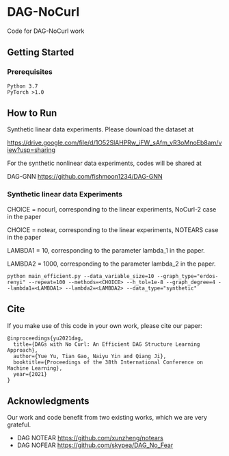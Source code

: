 # DAG-NoCurl

Code for DAG-NoCurl work

## Getting Started

### Prerequisites

```
Python 3.7
PyTorch >1.0
```


## How to Run 

Synthetic linear data experiments. Please download the dataset at

https://drive.google.com/file/d/1O52SlAHPRw_iFW_sAfm_vR3oMnoEb8am/view?usp=sharing

For the synthetic nonlinear data experiments, codes will be shared at

DAG-GNN https://github.com/fishmoon1234/DAG-GNN

### Synthetic linear data Experiments

CHOICE = nocurl, corresponding to the linear experiments, NoCurl-2 case in the paper

CHOICE = notear, corresponding to the linear experiments, NOTEARS case in the paper

LAMBDA1 = 10, corresponding to the parameter lambda_1 in the paper.

LAMBDA2 = 1000, corresponding to the parameter lambda_2 in the paper.


```
python main_efficient.py --data_variable_size=10 --graph_type="erdos-renyi" --repeat=100 --methods=<CHOICE> --h_tol=1e-8 --graph_degree=4 --lambda1=<LAMBDA1> --lambda2=<LAMBDA2> --data_type="synthetic"

```


## Cite

If you make use of this code in your own work, please cite our paper:

```
@inproceedings{yu2021dag,
  title={DAGs with No Curl: An Efficient DAG Structure Learning Approach},
  author={Yue Yu, Tian Gao, Naiyu Yin and Qiang Ji},
  booktitle={Proceedings of the 38th International Conference on Machine Learning},
  year={2021}
}
```


## Acknowledgments
Our work and code benefit from two existing works, which we are very grateful.

* DAG NOTEAR https://github.com/xunzheng/notears
* DAG NOFEAR https://github.com/skypea/DAG_No_Fear

